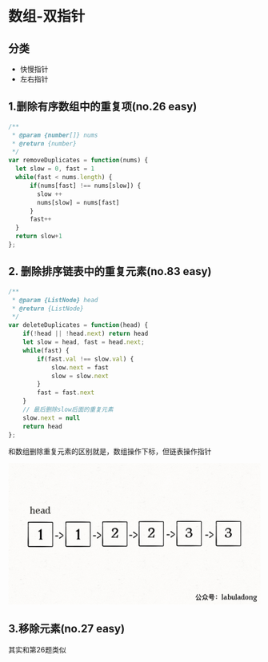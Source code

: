 # 数组-双指针

## 分类
- 快慢指针
- 左右指针


## 1.删除有序数组中的重复项(no.26 easy)

```js
/**
 * @param {number[]} nums
 * @return {number}
 */
var removeDuplicates = function(nums) {
  let slow = 0, fast = 1
  while(fast < nums.length) {
      if(nums[fast] !== nums[slow]) {
        slow ++
        nums[slow] = nums[fast]
      }
      fast++
  }
  return slow+1
};
```

## 2. 删除排序链表中的重复元素(no.83 easy)

```js
/**
 * @param {ListNode} head
 * @return {ListNode}
 */
var deleteDuplicates = function(head) {
    if(!head || !head.next) return head
    let slow = head, fast = head.next;
    while(fast) {
        if(fast.val !== slow.val) {
            slow.next = fast
            slow = slow.next
        }
        fast = fast.next
    }
    // 最后删除slow后面的重复元素
    slow.next = null
    return head
};
```

和数组删除重复元素的区别就是，数组操作下标，但链表操作指针

![](../../../assets/slow-fast-listnode.gif)


## 3.移除元素(no.27 easy)

其实和第26题类似

```js

```



